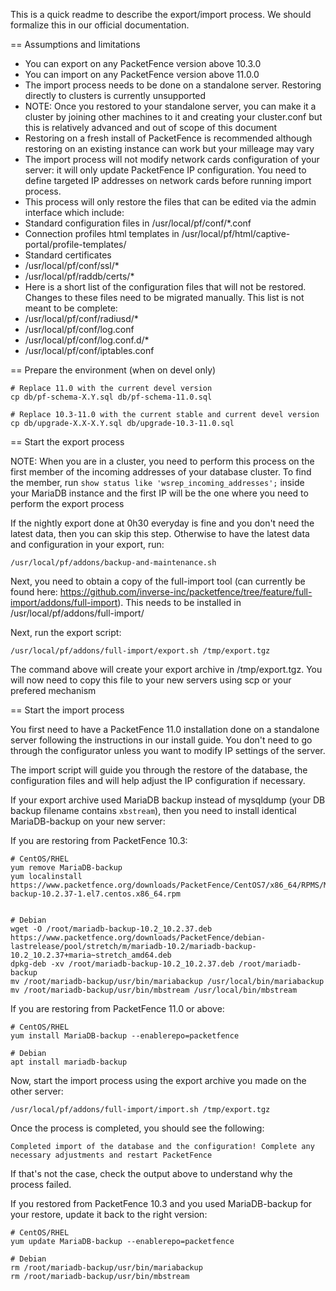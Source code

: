
This is a quick readme to describe the export/import process. We should formalize this in our official documentation.

== Assumptions and limitations

 * You can export on any PacketFence version above 10.3.0
 * You can import on any PacketFence version above 11.0.0
 * The import process needs to be done on a standalone server. Restoring directly to clusters is currently unsupported
  * NOTE: Once you restored to your standalone server, you can make it a cluster by joining other machines to it and creating your cluster.conf but this is relatively advanced and out of scope of this document
 * Restoring on a fresh install of PacketFence is recommended although
   restoring on an existing instance can work but your milleage may vary
 * The import process will not modify network cards configuration of your server: it will
   only update PacketFence IP configuration. You need to define targeted IP
   addresses on network cards before running import process.
 * This process will only restore the files that can be edited via the admin interface which include:
  * Standard configuration files in /usr/local/pf/conf/*.conf
  * Connection profiles html templates in /usr/local/pf/html/captive-portal/profile-templates/
  * Standard certificates
   * /usr/local/pf/conf/ssl/*
   * /usr/local/pf/raddb/certs/*
 * Here is a short list of the configuration files that will not be restored. Changes to these files need to be migrated manually. This list is not meant to be complete:
  * /usr/local/pf/conf/radiusd/*
  * /usr/local/pf/conf/log.conf
  * /usr/local/pf/conf/log.conf.d/*
  * /usr/local/pf/conf/iptables.conf

== Prepare the environment (when on devel only)

```
# Replace 11.0 with the current devel version
cp db/pf-schema-X.Y.sql db/pf-schema-11.0.sql
```

```
# Replace 10.3-11.0 with the current stable and current devel version
cp db/upgrade-X.X-X.Y.sql db/upgrade-10.3-11.0.sql
```

== Start the export process

NOTE: When you are in a cluster, you need to perform this process on the first member of the incoming addresses of your database cluster. To find the member, run `show status like 'wsrep_incoming_addresses';` inside your MariaDB instance and the first IP will be the one where you need to perform the export process 

If the nightly export done at 0h30 everyday is fine and you don't need the latest data, then you can skip this step. Otherwise to have the latest data and configuration in your export, run:

```
/usr/local/pf/addons/backup-and-maintenance.sh
```

Next, you need to obtain a copy of the full-import tool (can currently be found here: https://github.com/inverse-inc/packetfence/tree/feature/full-import/addons/full-import). This needs to be installed in /usr/local/pf/addons/full-import/

Next, run the export script:

```
/usr/local/pf/addons/full-import/export.sh /tmp/export.tgz
```

The command above will create your export archive in /tmp/export.tgz. You will now need to copy this file to your new servers using scp or your prefered mechanism

== Start the import process

You first need to have a PacketFence 11.0 installation done on a standalone server following the instructions in our install guide. You don't need to go through the configurator unless you want to modify IP settings of the server.

The import script will guide you through the restore of the database, the configuration files and will help adjust the IP configuration if necessary.

If your export archive used MariaDB backup instead of mysqldump (your DB
backup filename contains `xbstream`), then you need to install identical
MariaDB-backup on your new server:

If you are restoring from PacketFence 10.3:
```
# CentOS/RHEL
yum remove MariaDB-backup
yum localinstall https://www.packetfence.org/downloads/PacketFence/CentOS7/x86_64/RPMS/MariaDB-backup-10.2.37-1.el7.centos.x86_64.rpm


# Debian
wget -O /root/mariadb-backup-10.2_10.2.37.deb https://www.packetfence.org/downloads/PacketFence/debian-lastrelease/pool/stretch/m/mariadb-10.2/mariadb-backup-10.2_10.2.37+maria~stretch_amd64.deb
dpkg-deb -xv /root/mariadb-backup-10.2_10.2.37.deb /root/mariadb-backup
mv /root/mariadb-backup/usr/bin/mariabackup /usr/local/bin/mariabackup
mv /root/mariadb-backup/usr/bin/mbstream /usr/local/bin/mbstream
```

If you are restoring from PacketFence 11.0 or above:
```
# CentOS/RHEL
yum install MariaDB-backup --enablerepo=packetfence

# Debian
apt install mariadb-backup
```

Now, start the import process using the export archive you made on the other server:

```
/usr/local/pf/addons/full-import/import.sh /tmp/export.tgz
```

Once the process is completed, you should see the following:

```
Completed import of the database and the configuration! Complete any necessary adjustments and restart PacketFence
```

If that's not the case, check the output above to understand why the process failed.

If you restored from PacketFence 10.3 and you used MariaDB-backup for your
restore, update it back to the right version:

```
# CentOS/RHEL
yum update MariaDB-backup --enablerepo=packetfence

# Debian
rm /root/mariadb-backup/usr/bin/mariabackup
rm /root/mariadb-backup/usr/bin/mbstream
```
